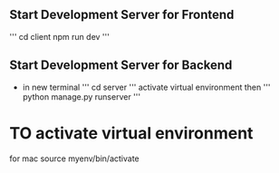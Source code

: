 ## Start Development Server for Frontend 
'''
cd client 
npm run dev
'''

## Start Development Server for Backend 
- in new terminal 
'''
cd server
'''
activate virtual environment then
'''
python manage.py runserver
'''



# TO activate virtual environment
for mac
source myenv/bin/activate
